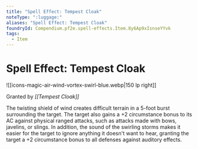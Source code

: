 ```yaml
---
title: "Spell Effect: Tempest Cloak"
noteType: ":luggage:"
aliases: "Spell Effect: Tempest Cloak"
foundryId: Compendium.pf2e.spell-effects.Item.8y6Ap9xIsnseYYvk
tags:
  - Item
---
```


# Spell Effect: Tempest Cloak
![[icons-magic-air-wind-vortex-swirl-blue.webp|150 lp right]]

Granted by _[[Tempest Cloak]]_

The twisting shield of wind creates difficult terrain in a 5-foot burst surrounding the target. The target also gains a +2 circumstance bonus to its AC against physical ranged attacks, such as attacks made with bows, javelins, or slings. In addition, the sound of the swirling storms makes it easier for the target to ignore anything it doesn't want to hear, granting the target a +2 circumstance bonus to all defenses against auditory effects.
